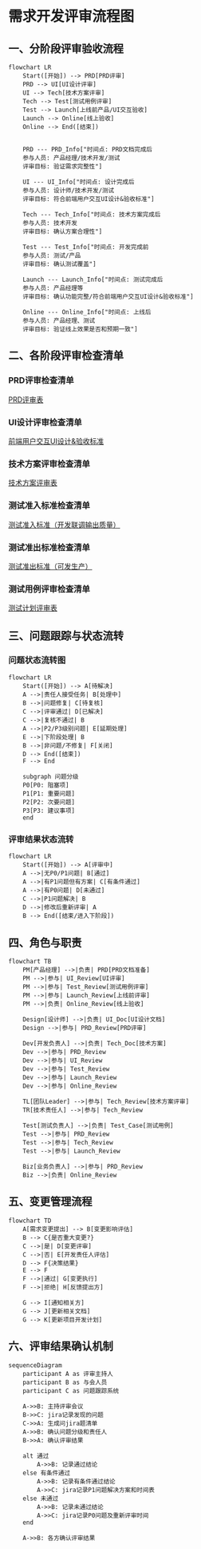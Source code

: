 # 需求开发评审流程图

## 一、分阶段评审验收流程

```mermaid
flowchart LR
    Start([开始]) --> PRD[PRD评审]
    PRD --> UI[UI设计评审]
    UI --> Tech[技术方案评审]
    Tech --> Test[测试用例评审]
    Test --> Launch[上线前产品/UI交互验收]
    Launch --> Online[线上验收]
    Online --> End([结束])
  
  
    PRD --- PRD_Info["时间点: PRD文档完成后
    参与人员: 产品经理/技术开发/测试
    评审目标: 验证需求完整性"]
  
    UI --- UI_Info["时间点: 设计完成后
    参与人员: 设计师/技术开发/测试
    评审目标: 符合前端用户交互UI设计&验收标准"]
  
    Tech --- Tech_Info["时间点: 技术方案完成后
    参与人员: 技术开发
    评审目标: 确认方案合理性"]
  
    Test --- Test_Info["时间点: 开发完成前
    参与人员: 测试/产品
    评审目标: 确认测试覆盖"]
  
    Launch --- Launch_Info["时间点: 测试完成后
    参与人员: 产品经理等
    评审目标: 确认功能完整/符合前端用户交互UI设计&验收标准"]
  
    Online --- Online_Info["时间点: 上线后
    参与人员: 产品经理、测试
    评审目标: 验证线上效果是否和预期一致"]
```

## 二、各阶段评审检查清单

### PRD评审检查清单

[PRD评审表](https://github.com/Taskon-xyz/PR/edit/main/PRD%E8%AF%84%E5%AE%A1%E8%A1%A8.md)

### UI设计评审检查清单

[前端用户交互UI设计&验收标准](https://github.com/Taskon-xyz/PR/blob/main/%E5%89%8D%E7%AB%AF%E7%94%A8%E6%88%B7%E4%BA%A4%E4%BA%92UI%E8%AE%BE%E8%AE%A1%26%E9%AA%8C%E6%94%B6%E6%A0%87%E5%87%86.md)

### 技术方案评审检查清单

[技术方案评审表](https://github.com/Taskon-xyz/PR/blob/main/%E6%8A%80%E6%9C%AF%E6%96%B9%E6%A1%88%E8%AF%84%E5%AE%A1%E8%A1%A8.md)

### 测试准入标准检查清单

[测试准入标准（开发联调输出质量）](测试准入标准（开发联调输出质量）.md)

### 测试准出标准检查清单

[测试准出标准（可发生产）](测试准出标准.md)

### 测试用例评审检查清单

[测试计划评审表](https://github.com/Taskon-xyz/PR/blob/main/%E6%B5%8B%E8%AF%95%E8%AE%A1%E5%88%92%E8%AF%84%E5%AE%A1%E8%A1%A8.md)



## 三、问题跟踪与状态流转

### 问题状态流转图

```mermaid
flowchart LR
    Start([开始]) --> A[待解决]
    A -->|责任人接受任务| B[处理中]
    B -->|问题修复| C[待复核]
    C -->|评审通过| D[已解决]
    C -->|复核不通过| B
    A -->|P2/P3级别问题| E[延期处理]
    E -->|下阶段处理| B
    B -->|非问题/不修复| F[关闭]
    D --> End([结束])
    F --> End
  
    subgraph 问题分级
    P0[P0: 阻塞项]
    P1[P1: 重要问题]
    P2[P2: 次要问题]
    P3[P3: 建议事项]
    end
```

### 评审结果状态流转

```mermaid
flowchart LR
    Start([开始]) --> A[评审中]
    A -->|无P0/P1问题| B[通过]
    A -->|有P1问题但有方案| C[有条件通过]
    A -->|有P0问题| D[未通过]
    C -->|P1问题解决| B
    D -->|修改后重新评审| A
    B --> End([结束/进入下阶段])
```

## 四、角色与职责

```mermaid
flowchart TB
    PM[产品经理] -->|负责| PRD[PRD文档准备]
    PM -->|参与| UI_Review[UI评审]
    PM -->|参与| Test_Review[测试用例评审]
    PM -->|参与| Launch_Review[上线前评审]
    PM -->|负责| Online_Review[线上验收]
  
    Design[设计师] -->|负责| UI_Doc[UI设计文档]
    Design -->|参与| PRD_Review[PRD评审]
  
    Dev[开发负责人] -->|负责| Tech_Doc[技术方案]
    Dev -->|参与| PRD_Review
    Dev -->|参与| UI_Review
    Dev -->|参与| Test_Review
    Dev -->|参与| Launch_Review
    Dev -->|参与| Online_Review
  
    TL[团队Leader] -->|参与| Tech_Review[技术方案评审]
    TR[技术责任人] -->|参与| Tech_Review
  
    Test[测试负责人] -->|负责| Test_Case[测试用例]
    Test -->|参与| PRD_Review
    Test -->|参与| Tech_Review
    Test -->|参与| Launch_Review
  
    Biz[业务负责人] -->|参与| PRD_Review
    Biz -->|负责| Online_Review
```

## 五、变更管理流程

```mermaid
flowchart TD
    A[需求变更提出] --> B[变更影响评估]
    B --> C{是否重大变更?}
    C -->|是| D[变更评审]
    C -->|否| E[开发责任人评估]
    D --> F{决策结果}
    E --> F
    F -->|通过| G[变更执行]
    F -->|拒绝| H[反馈提出方]
  
    G --> I[通知相关方]
    G --> J[更新相关文档]
    G --> K[更新项目开发计划]
```

## 六、评审结果确认机制

```mermaid
sequenceDiagram
    participant A as 评审主持人
    participant B as 与会人员
    participant C as 问题跟踪系统
  
    A->>B: 主持评审会议
    B->>C: jira记录发现的问题
    C->>A: 生成问jira题清单
    A->>B: 确认问题分级和责任人
    B->>A: 确认评审结果
  
    alt 通过
        A->>B: 记录通过结论
    else 有条件通过
        A->>B: 记录有条件通过结论
        A->>C: jira记录P1问题解决方案和时间表
    else 未通过
        A->>B: 记录未通过结论
        A->>C: jira记录P0问题及重新评审时间
    end
  
    A->>B: 各方确认评审结果
```
